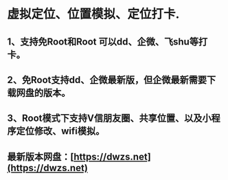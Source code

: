 # 虚拟定位、位置模拟、定位打卡.

## **1、支持免Root和Root 可以dd、企微、飞shu等打卡。**

## **2、免Root支持dd、企微最新版，但企微最新需要下载网盘的版本。**

## **3、Root模式下支持V信朋友圈、共享位置、以及小程序定位修改、wifi模拟。**

## **最新版本网盘：[https://dwzs.net](https://dwzs.net)**
